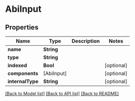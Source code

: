 # AbiInput

## Properties
Name | Type | Description | Notes
------------ | ------------- | ------------- | -------------
**name** | **String** |  | 
**type** | **String** |  | 
**indexed** | **Bool** |  | [optional] 
**components** | [AbiInput] |  | [optional] 
**internalType** | **String** |  | [optional] 

[[Back to Model list]](../README.md#documentation-for-models) [[Back to API list]](../README.md#documentation-for-api-endpoints) [[Back to README]](../README.md)


